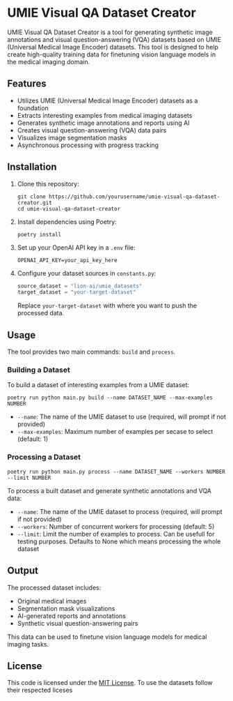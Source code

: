 # UMIE Visual QA Dataset Creator

UMIE Visual QA Dataset Creator is a tool for generating synthetic image annotations and visual question-answering (VQA) datasets based on UMIE (Universal Medical Image Encoder) datasets. This tool is designed to help create high-quality training data for finetuning vision language models in the medical imaging domain.

## Features

- Utilizes UMIE (Universal Medical Image Encoder) datasets as a foundation
- Extracts interesting examples from medical imaging datasets
- Generates synthetic image annotations and reports using AI
- Creates visual question-answering (VQA) data pairs
- Visualizes image segmentation masks
- Asynchronous processing with progress tracking

## Installation

1. Clone this repository:
   ```
   git clone https://github.com/yourusername/umie-visual-qa-dataset-creator.git
   cd umie-visual-qa-dataset-creator
   ```

2. Install dependencies using Poetry:
   ```
   poetry install
   ```

3. Set up your OpenAI API key in a `.env` file:
   ```
   OPENAI_API_KEY=your_api_key_here
   ```
4. Configure your dataset sources in `constants.py`:
   ```python
   source_dataset = "lion-ai/umie_datasets"
   target_dataset = "your-target-dataset"
   ```
   Replace `your-target-dataset` with where you want to push the processed data.

## Usage

The tool provides two main commands: `build` and `process`.

### Building a Dataset

To build a dataset of interesting examples from a UMIE dataset:

```
poetry run python main.py build --name DATASET_NAME --max-examples NUMBER
```
- `--name`: The name of the UMIE dataset to use (required, will prompt if not provided)
- `--max-examples`: Maximum number of examples per secase to select (default: 1)

### Processing a Dataset
```
poetry run python main.py process --name DATASET_NAME --workers NUMBER --limit NUMBER
```
To process a built dataset and generate synthetic annotations and VQA data:
- `--name`: The name of the UMIE dataset to process (required, will prompt if not provided)
- `--workers`: Number of concurrent workers for processing (default: 5)
- `--limit`: Limit the number of examples to process. Can be usefull for testing purposes. Defaults to None which means processing the whole dataset
## Output

The processed dataset includes:
- Original medical images
- Segmentation mask visualizations
- AI-generated reports and annotations
- Synthetic visual question-answering pairs

This data can be used to finetune vision language models for medical imaging tasks.


## License

This code is licensed under the [MIT License](LICENSE). To use the datasets follow their respected liceses